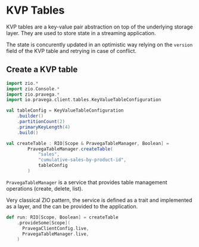 # KVP Tables

KVP tables are a key-value pair abstraction on top of the underlying storage layer. They are used to store state in a streaming application.

The state is concurently updated in an optimistic way relying on the `version` field of the KVP table and retrying in case of conflict.

## Create a KVP table

```scala mdoc:silent
import zio.*
import zio.Console.*
import zio.pravega.*
import io.pravega.client.tables.KeyValueTableConfiguration

val tableConfig = KeyValueTableConfiguration
    .builder()
    .partitionCount(2)
    .primaryKeyLength(4)
    .build()

val createTable : RIO[Scope & PravegaTableManager, Boolean] =
        PravegaTableManager.createTable(
            "sales",
            "cumulative-sales-by-product-id",
            tableConfig
        )
```

`PravegaTableManager` is a service that provides table management operations (create, delete, list).

Very classical ZIO pattern, the service is defined as a trait and implemented as a layer, and the can be provided to the application.

```scala mdoc:silent
def run: RIO[Scope, Boolean] = createTable
    .provideSome[Scope](
      PravegaClientConfig.live,
      PravegaTableManager.live,
    )
```